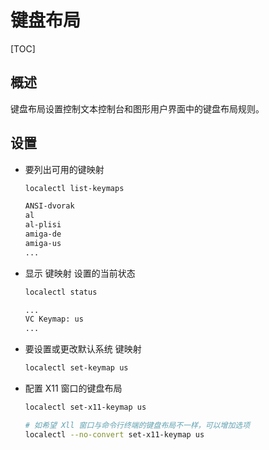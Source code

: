 # 键盘布局

[TOC]

## 概述

键盘布局设置控制文本控制台和图形用户界面中的键盘布局规则。

## 设置

- 要列出可用的键映射

  ```bash
  localectl list-keymaps
  
  ANSI-dvorak
  al
  al-plisi
  amiga-de
  amiga-us
  ...
  ```

- 显示 键映射 设置的当前状态

  ```bash
  localectl status
  
  ...
  VC Keymap: us
  ...
  ```

- 要设置或更改默认系统 键映射

  ```bash
  localectl set-keymap us
  ```
  
- 配置 X11 窗口的键盘布局

  ```bash
  localectl set-x11-keymap us
  
  # 如希望 Xll 窗口与命令行终端的键盘布局不一样，可以增加选项
  localectl --no-convert set-x11-keymap us
  ```